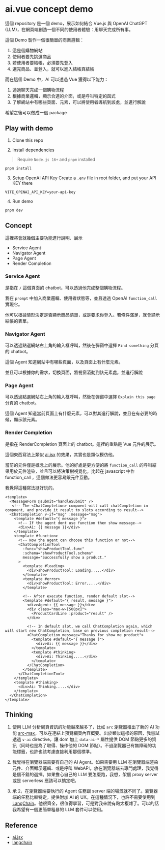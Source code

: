 # ai.vue concept demo
這個 repository 是一個 demo，展示如何結合 Vue.js 與 OpenAI ChatGPT (LLM)，在網頁端創造一個不同的使用者體驗：用聊天完成所有事。

這個 Demo 製作一個很簡單的商業邏輯：
1. 這是個購物網站
2. 使用者要先挑選商品
3. 若使用者要結帳，必須要先登入
4. 選完商品、並登入，就可以進入結帳頁結帳

而在這個 Demo 中，AI 可以透過 Vue 獲得以下能力：
1. 透過聊天完成一個購物流程
2. 根據商業邏輯，顯示合適的介面，或是呼叫特定的函式
3. 了解網站中有哪些頁面、元素，可以將使用者導航到該處，並進行解說

希望之後可以做成一個 package

## Play with demo
1. Clone this repo

2. Install dependencies

> Require `Node.js 16+` and `pnpm` installed
```sh
pnpm install
```

3. Setup OpenAI API Key
Create a `.env` file in root folder, and put your API KEY there

```env
VITE_OPENAI_API_KEY=your-api-key
```

4. Run demo
```sh
pnpm dev
```

## Concept
這裡將會就幾個主要功能進行說明、展示

- Service Agent
- Navigator Agent
- Page Agent
- Render Completion

### Service Agent
是指在 `/` 這個頁面的 chatbot，可以透過他完成整個購物流程。

我在 `prompt` 中加入商業邏輯、使用者狀態等，並且透過 OpenAI `function_call` 實現它。

他可以根據情形決定是否顯示商品清單，或是要求你登入。若條件滿足，就會顯示結帳的表單。

### Navigator Agent
可以透過點選網站右上角的輸入框呼叫，然後在彈窗中選擇 `Find something` 分頁的 chatbot。

這個 Agent 知道網站中有哪些頁面，以及頁面上有什麼元素。

並且可以根據你的需求，切換頁面，將視窗滾動到該元素處，並進行解說

### Page Agent
可以透過點選網站右上角的輸入框呼叫，然後在彈窗中選擇 `Explain this page` 分頁的 chatbot。

這個 Agent 知道當前頁面上有什麼元素，可以對其進行解說，並且在有必要的時候，顯示該元素。

### Render Completion
是指在 RenderCompletion 頁面上的 chatbot。這裡的重點是 Vue 元件的展示。

這個東西寫法上類似 [ai.jsx](https://docs.ai-jsx.com/aboutAIJSX) 的效果，其實也是類似模仿他。

當前的元件僅是概念上的展示。他的好處是更方便的將 `function_call` 的呼叫結果用於元件渲染，並且可以將決策樹視覺化。比起在 javascript 中作 function_call ，這個做法更容易跟元件互動。

我覺得這種寫法挺好玩的。

```vue
<template>
  <MessageForm @submit="handleSubmit" />
   <!-- The <ChatCompletion> compoent will call chatCompletion in compoent, and provide it result to slots according to result-->
  <ChatCompletion v-if="msg" :message="msg">
    <template #default="{ message }">
      <!-- If the agent dont use function then show message-->
      <div>Ai: {{ message }}</div>
    </template>
    <template #function>
      <!-- Now the agent can choose this function or not-->
      <ChatCompletionTool
        :func="showProductTool.func"
        :schema="showProductTool.schema"
        message="Successfully show a product."
      >
        <template #loading>
          <div>showProductTool: Loading.....</div>
        </template>
        <template #error>
          <div>showProductTool: Error.....</div>
        </template>

        <!-- After execute function, render default slot-->
        <template #default="{ result, message }">
          <div>Agent: {{ message }}</div>
          <div class="max-w-[500px]">
            <ProductCardLine :product="result" />
          </div>

          <!-- In default slot, we call ChatCompletion again, which will start new ChatCompletion, base on previous completion result-->
          <ChatCompletion message="Thanks for show me product">
            <template #default="{ message }">
              <div>Ai: {{ message }}</div>
            </template>
            <template #thinking>
              <div>Ai: Thinking.....</div>
            </template>
          </ChatCompletion>
        </template>
      </ChatCompletionTool>
    </template>
    <template #thinking>
      <div>Ai: Thinking.....</div>
    </template>
  </ChatCompletion>
</template>
```

## Thinking
1. 使用 LLM 分析網頁資訊的功能越來越多了，比如 `arc` 瀏覽器推出了新的 AI 功能 [arc-max](https://arc.net/max)，可以在連結上預覽網頁內容概要。出於類似這樣的原因，我嘗試透過 `v-ai` directive，讓 dom 加上 `data-ai-*` 屬性提供 DOM 節點更多的資訊（同時也是為了取得、操作他的 DOM 節點）。不過瀏覽器已有無障礙的功能標籤，也許也該考慮直接利用那個標準。

2. 我覺得在瀏覽器端需要有自己的 AI Agent。如果需要用 LLM 在瀏覽器端渲染元件、介面顯示邏輯、或是呼叫 WebAPI，放在瀏覽器端去專門處理，我覺得是個不錯的選擇。如果擔心自己的 LLM 要怎麼跑，我想，架個 proxy server 或是 serverless 應該可以搞定吧。

3. 承 2，在瀏覽器端要執行的 Agent 任務跟 server 端的場景就不同了。瀏覽器端的任務比較特定，提供附加 AI 的 UX。在這種情況下，也許不需要使用到 [LangChain](https://www.langchain.com/)。他很齊全，很值得學習，可是對我來說有點太複雜了。可以的話我希望有一個更簡單粗暴的 LLM 套件可以使用。

## Reference
- [ai.jsx](https://docs.ai-jsx.com/aboutAIJSX)
- [langchain](https://www.langchain.com/)
